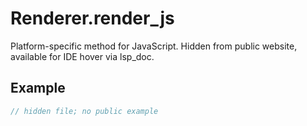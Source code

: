 # Renderer.render_js

Platform-specific method for JavaScript.
Hidden from public website, available for IDE hover via lsp_doc.

## Example

```rust
// hidden file; no public example
```
